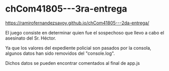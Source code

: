 # chCom41805---3ra-entrega

https://ramirofernandezsavoy.github.io/chCom41805---2da-entrega/

El juego consiste en determinar quien fue el sospechoso que llevo a cabo el asesinato del Sr. Héctor.

Ya que los valores del expediente policial son pasados por la consola, algunos datos han sido removidos del "console.log".

Dichos datos se pueden encontrar comentados al final de app.js
